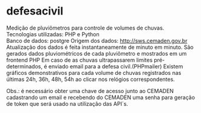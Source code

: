# defesacivil
Medição de pluviômetros para controle de volumes de chuvas.<br>
Tecnologias utilizadas: PHP e Python<br>
Banco de dados: postgre
Origem dos dados: http://sws.cemaden.gov.br
Atualização dos dados é feita instantaneamente de minuto em minuto.
São gerados dados pluviométricos de cada pluviômetro e mostrados em um frontend PHP
Em caso de as chuvas ultrapassarem limites pré-determinados, é enviado email para a defesa civil.(PHPmailer)
Existem gráficos demonstrativos para cada volume de chuvas registrados nas últimas 24h, 36h, 48h, 54h ao clicar nos relógios correspondentes.

Obs.: é necessário obter uma chave de acesso junto ao CEMADEN cadastrando um email e recebendo do CEMADEN uma senha para geração 
de token que será usado na utilização das API´s.


